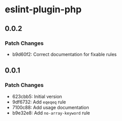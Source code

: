 # eslint-plugin-php

## 0.0.2

### Patch Changes

- b9d60f2: Correct documentation for fixable rules

## 0.0.1

### Patch Changes

- 623cbb5: Initial version
- 9df6732: Add `eqeqeq` rule
- 7100c88: Add usage documentation
- b9e32e8: Add `no-array-keyword` rule
